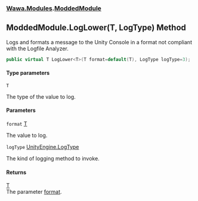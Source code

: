 ### [Wawa.Modules](Wawa.Modules.md 'Wawa.Modules').[ModdedModule](ModdedModule.md 'Wawa.Modules.ModdedModule')

## ModdedModule.LogLower<T>(T, LogType) Method

Logs and formats a message to the Unity Console in a format not compliant with the Logfile Analyzer.

```csharp
public virtual T LogLower<T>(T format=default(T), LogType logType=3);
```
#### Type parameters

<a name='Wawa.Modules.ModdedModule.LogLower_T_(T,LogType).T'></a>

`T`

The type of the value to log.
#### Parameters

<a name='Wawa.Modules.ModdedModule.LogLower_T_(T,LogType).format'></a>

`format` [T](ModdedModule.LogLower{T}(T,LogType).md#Wawa.Modules.ModdedModule.LogLower_T_(T,LogType).T 'Wawa.Modules.ModdedModule.LogLower<T>(T, LogType).T')

The value to log.

<a name='Wawa.Modules.ModdedModule.LogLower_T_(T,LogType).logType'></a>

`logType` [UnityEngine.LogType](https://docs.microsoft.com/en-us/dotnet/api/UnityEngine.LogType 'UnityEngine.LogType')

The kind of logging method to invoke.

#### Returns
[T](ModdedModule.LogLower{T}(T,LogType).md#Wawa.Modules.ModdedModule.LogLower_T_(T,LogType).T 'Wawa.Modules.ModdedModule.LogLower<T>(T, LogType).T')  
The parameter [format](ModdedModule.LogLower{T}(T,LogType).md#Wawa.Modules.ModdedModule.LogLower_T_(T,LogType).format 'Wawa.Modules.ModdedModule.LogLower<T>(T, LogType).format').
